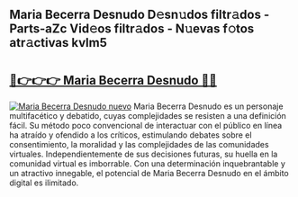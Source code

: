 ## Maria Becerra Desnudo D𝚎sn𝚞dos filtr𝚊dos - Parts-aZc Vid𝚎os filtr𝚊dos - N𝚞evas f𝚘tos atr𝚊ctivas kvlm5

# <h2><a href="http://mb3pcmx.tromn.icu/?c=Maria+Becerra+Desnudo">🔗👉👉👉 Maria Becerra Desnudo 🔗🔗</a></h2>

[![Maria Becerra Desnudo nuevo](https://i.imgur.com/pEAQMta.gif)](http://mb3pcmx.tromn.icu/?c=Maria+Becerra+Desnudo)
Maria Becerra Desnudo es un personaje multifacético y debatido, cuyas complejidades se resisten a una definición fácil.  Su método poco convencional de interactuar con el público en línea ha atraído y ofendido a los críticos, estimulando debates sobre el consentimiento, la moralidad y las complejidades de las comunidades virtuales. Independientemente de sus decisiones futuras, su huella en la comunidad virtual es imborrable. Con una determinación inquebrantable y un atractivo innegable, el potencial de Maria Becerra Desnudo en el ámbito digital es ilimitado.
